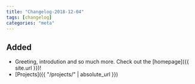 ```yaml
---
title: "Changelog-2018-12-04"
tags: [changelog]
categories: "meta"
---
```


## Added
- Greeting, introdution and so much more. Check out the [homepage]({{ site.url }})!
- [Projects]({{ "/projects/" | absolute_url }})